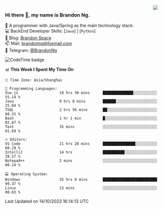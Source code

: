 <img  align="right" src="https://github-readme-stats-brandon0824.vercel.app/api/top-langs/?username=brandon0824&layout=compact">

### Hi there 👋, my name is Brandon Ng.

🌱 A programmer with Java/Spring as the main technology stack.  
💻 BackEnd Developer Skills: [`Java`] | [`Python`]  
📝 Blog: [Brandon Space](https://brandonng.tech)  
📫 Mail: brandonng@foxmail.com  
📰 Telegram: [@BrandonNg](https://t.me/BrandonNg24)  

![CodeTime badge](https://img.shields.io/endpoint?style=flat-square&url=https%3A%2F%2Fapi.codetime.dev%2Fshield%3Fid%3D128%26project%3D%26in%3D604800000)

<!--START_SECTION:waka-->
📊 **This Week I Spent My Time On** 

```text
🕑︎ Time Zone: Asia/Shanghai

💬 Programming Languages: 
Vue.js                   19 hrs 30 mins      ██████████████░░░░░░░░░░░   55.14 % 
Java                     9 hrs 8 mins        ██████░░░░░░░░░░░░░░░░░░░   25.84 % 
TSQL                     2 hrs 56 mins       ██░░░░░░░░░░░░░░░░░░░░░░░   08.31 % 
Bash                     1 hr 1 min          █░░░░░░░░░░░░░░░░░░░░░░░░   02.87 % 
Text                     35 mins             ░░░░░░░░░░░░░░░░░░░░░░░░░   01.69 % 

🔥 Editors: 
VS Code                  21 hrs 20 mins      ███████████████░░░░░░░░░░   60.29 % 
IntelliJ                 14 hrs              ██████████░░░░░░░░░░░░░░░   39.57 % 
Notepad++                2 mins              ░░░░░░░░░░░░░░░░░░░░░░░░░   00.14 % 

💻 Operating System: 
Windows                  35 hrs 9 mins       █████████████████████████   99.37 % 
Linux                    13 mins             ░░░░░░░░░░░░░░░░░░░░░░░░░   00.63 % 
```


 Last Updated on 14/10/2023 16:14:13 UTC
<!--END_SECTION:waka-->
